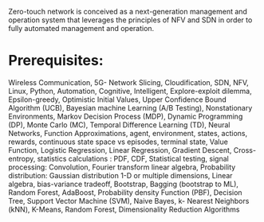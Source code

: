 Zero-touch network is conceived as a next-generation management and operation system that leverages the principles of NFV and SDN in order to fully automated management and operation.

# Prerequisites:

Wireless Communication, 5G- Network Slicing, Cloudification, SDN, NFV, Linux, Python, Automation, Cognitive, Intelligent,   Explore-exploit dilemma, Epsilon-greedy, Optimistic Initial Values, Upper Confidence Bound Algorithm (UCB), Bayesian machine Learning (A/B Testing),
Nonstationary Environments, Markov Decision Process (MDP),  Dynamic Programming (DP), Monte Carlo (MC), Temporal Difference Learning (TD), Neural Networks,
Function Approximations, agent, environment, states, actions, rewards, continuous state space vs episodes, terminal state, Value Function, 
Logistic Regression, Linear Regression, Gradient Descent, Cross-entropy, statistics calculations : PDF, CDF, Statistical testing, signal processing: Convolution, Fourier transform
linear algebra, Probability distribution: Gaussian distribution 1-D or multiple dimensions, Linear algebra, bias-variance tradeoff, Bootstrap, Bagging (bootstrap to ML), Random Forest, AdaBoost, Probability density Function (PBF),
Decision Tree, Support Vector Machine (SVM), Naive Bayes, k- Nearest Neighbors (kNN), K-Means, Random Forest, Dimensionality Reduction Algorithms
